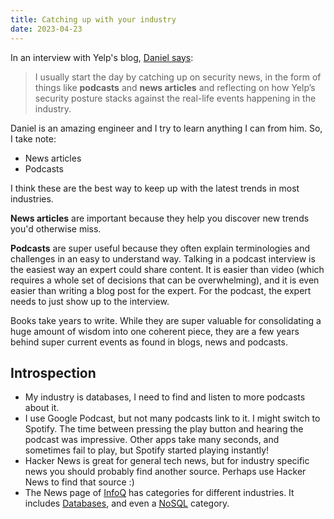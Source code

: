 ```yaml
---
title: Catching up with your industry
date: 2023-04-23
---
```


In an interview with Yelp's blog, [Daniel says](https://blog.yelp.com/life-at-yelp/a-day-in-the-life-of-a-software-engineer-at-yelp/):

> I usually start the day by catching up on security news, in the form of things like **podcasts** and **news articles** and reflecting on how Yelp’s security posture stacks against the real-life events happening in the industry.

Daniel is an amazing engineer and I try to learn anything I can from him. So, I take note:

* News articles
* Podcasts

I think these are the best way to keep up with the latest trends in most industries.

**News articles** are important because they help you discover new trends you'd otherwise miss.

**Podcasts** are super useful because they often explain terminologies and challenges in an easy to understand way. Talking in a podcast interview is the easiest way an expert could share content. It is easier than video (which requires a whole set of decisions that can be overwhelming), and it is even easier than writing a blog post for the expert. For the podcast, the expert needs to just show up to the interview. 

Books take years to write. While they are super valuable for consolidating a huge amount of wisdom into one coherent piece, they are a few years behind super current events as found in blogs, news and podcasts.

## Introspection

* My industry is databases, I need to find and listen to more podcasts about it.
* I use Google Podcast, but not many podcasts link to it. I might switch to Spotify. The time between pressing the play button and hearing the podcast was impressive. Other apps take many seconds, and sometimes fail to play, but Spotify started playing instantly!
* Hacker News is great for general tech news, but for industry specific news you should probably find another source. Perhaps use Hacker News to find that source :)
* The News page of [InfoQ](https://www.infoq.com/news/) has categories for different industries. It includes [Databases](https://www.infoq.com/database), and even a [NoSQL](https://www.infoq.com/nosql/) category.